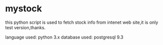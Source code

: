 # mystock
this python script is used to fetch stock info from intenet web site,it is only test version,thanks.

language used: python 3.x
database used: postgresql 9.3

